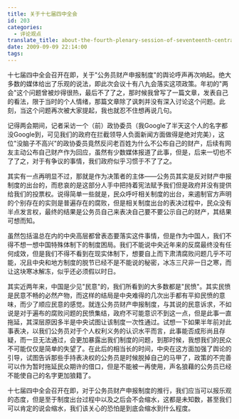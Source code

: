 ```yaml
---
title: 关于十七届四中全会
id: 203
categories:
  - 评论观点
translate_title: about-the-fourth-plenary-session-of-seventeenth-central-committee
date: 2009-09-09 22:14:00
tags:
---
```


十七届四中全会召开在即，关于"公务员财产申报制度"的舆论呼声再次响起。绝大多数的媒体给出了乐观的说法，即此次会议十有八九会落实这项政策。年初的"两会"这个问题曾被炒得很热，最后不了了之，那时候我曾写了一篇文章，发表自己的看法，限于当时的个人情绪，那篇文章除了讽刺并没有深入讨论这个问题。此刻，当这个问题再次被大家提起，我也就忍不住想再说几句。

记得两会期间，记者采访一个（前）政协委员（我Google了半天这个人的名字都没Google到，可见我们的政府在拦截领导人负面新闻方面做得是绝对完美），这位"没脑子不高兴"的政协委员竟然反问老百姓为什么不公布自己的财产，后续有网友主动公布自己财产作为回应，虽然有少数媒体报道了此事，但是，后来一切也不了了之，对于有争议的事情，我们政府似乎习惯于不了了之。

其实有一点再明显不过，那就是作为决策者的主体——公务员其实是反对财产申报制度的出台的，而悲哀的是这部分人手中把持着宪法赋予我们但是政府并没有提供给我们的投票权。说得简单一些就是，民众呼吁相关制度的出台，来遏制官方声明的个别存在的实则是普遍存在的腐败，但是相关制度出台的表决过程中，民众没有半点发言权，最终的结果是公务员自己来表决自己要不要公示自己的财产，其结果可想而知。

虽然包括温总在内的中央高层都曾表态要落实这件事情，但是作为中国人，我们不得不想一想中国特殊体制下的制度困局。我们不能说中央近年来的反腐最终没有任何成效，但是我们不得不看到在现实体制下，想要自上而下肃清腐败问题几乎不可能，况且中央和地方制度的脱节已经不是不能说的秘密，冰冻三尺非一日之寒，而让这块寒冰解冻，似乎还必须假以时日。

其实近两年来，中国是少见"民意"的，我们所看到的大多数都是"民愤"。其实民愤是民意不畅的必然产物，而这样的结局是中央难得的几次出手都有平抑民愤的意味，而少了顺应民意的感觉。就连公务员财产申报制度，与其说的民意诉求，不如说是对于遍布的腐败问题的民愤集结，政府不可能意识不到这一点，但是此事一直拖延，其深层原因多半是中央试图让该制度一次性通过。试想一下如果半年前对此事表决，以我们公务员对于个人权利义务的认识水平而言，此事能否成形尚且存疑，而一旦无法通过，会更加暴露出我们制度的问题，到那时候，我想我们的民众不可能仅仅是简单的失望了。在此后的相当长的时间，中央在这方面加强了舆论的引导，试图告诉那些手持表决权的公务员是时候脱掉自己的马甲了，政策的不完善可以作为暂时拖延民众期许的借口，但是不能被一再使用，声名狼藉的公务员已经不能使自己的名字更加狼籍了。

十七届四中全会召开在即，对于公务员财产申报制度的推行，我们应当可以报乐观的态度，但是至于制度出台过程中以及之后会不会缩水，这都是未知数，甚至我们可以肯定的说会缩水，我们该关心的恐怕是到底会缩水到什么程度。
